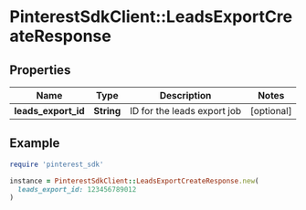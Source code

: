 # PinterestSdkClient::LeadsExportCreateResponse

## Properties

| Name | Type | Description | Notes |
| ---- | ---- | ----------- | ----- |
| **leads_export_id** | **String** | ID for the leads export job | [optional] |

## Example

```ruby
require 'pinterest_sdk'

instance = PinterestSdkClient::LeadsExportCreateResponse.new(
  leads_export_id: 123456789012
)
```

